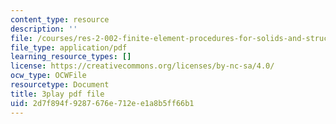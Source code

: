```yaml
---
content_type: resource
description: ''
file: /courses/res-2-002-finite-element-procedures-for-solids-and-structures-spring-2010/2d7f894f9287676e712ee1a8b5ff66b1_GyeJwReGKWg.pdf
file_type: application/pdf
learning_resource_types: []
license: https://creativecommons.org/licenses/by-nc-sa/4.0/
ocw_type: OCWFile
resourcetype: Document
title: 3play pdf file
uid: 2d7f894f-9287-676e-712e-e1a8b5ff66b1
---
```

